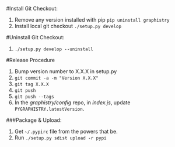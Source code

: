 #Install Git Checkout:

1. Remove any version installed with pip
    `pip uninstall graphistry`
2. Install local git checkout
	`./setup.py develop`

#Uninstall Git Checkout:

1. `./setup.py develop --uninstall`

#Release Procedure
1. Bump version number to X.X.X in setup.py
2. `git commit -a -m "Version X.X.X"`
3. `git tag X.X.X`
4. `git push`
5. `git push --tags`
6. In the *graphistry/config* repo, in *index.js*, update `PYGRAPHISTRY.latestVersion`.

###Package & Upload:
1. Get `~/.pypirc` file from the powers that be.
2. Run `./setup.py sdist upload -r pypi`
